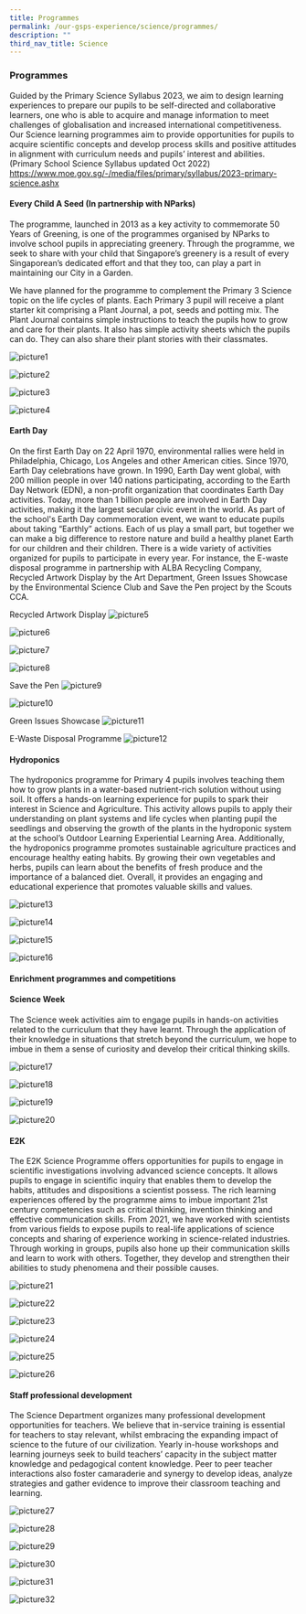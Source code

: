 ```yaml
---
title: Programmes
permalink: /our-gsps-experience/science/programmes/
description: ""
third_nav_title: Science
---
```

### **Programmes**
Guided by the Primary Science Syllabus 2023, we aim to design learning experiences to prepare our pupils to be self-directed and collaborative learners, one who is able to acquire and manage information to meet challenges of globalisation and increased international competitiveness. Our Science learning programmes aim to provide opportunities for pupils to acquire scientific concepts and develop process skills and positive attitudes in alignment with curriculum needs and pupils’ interest and abilities. 
(Primary School Science Syllabus updated Oct 2022)
https://www.moe.gov.sg/-/media/files/primary/syllabus/2023-primary-science.ashx


#### **Every Child A Seed (In partnership with NParks)**
The programme, launched in 2013 as a key activity to commemorate 50 Years of Greening, is one of the programmes organised by NParks to involve school pupils in appreciating greenery. Through the programme, we seek to share with your child that Singapore’s greenery is a result of every Singaporean’s dedicated effort and that they too, can play a part in maintaining our City in a Garden.
 
We have planned for the programme to complement the Primary 3 Science topic on the life cycles of plants. Each Primary 3 pupil will receive a plant starter kit comprising a Plant Journal, a pot, seeds and potting mix. The Plant Journal contains simple instructions to teach the pupils how to grow and care for their plants. It also has simple activity sheets which the pupils can do. They can also share their plant stories with their classmates. 

![picture1](/images/Science/picture1.jpg)

![picture2](/images/Science/picture2.jpg)

![picture3](/images/Science/picture3.jpg)

![picture4](/images/Science/picture4.jpg)

#### **Earth Day**
On the first Earth Day on 22 April 1970, environmental rallies were held in Philadelphia, Chicago, Los Angeles and other American cities. Since 1970, Earth Day celebrations have grown. In 1990, Earth Day went global, with 200 million people in over 140 nations participating, according to the Earth Day Network (EDN), a non-profit organization that coordinates Earth Day activities. Today, more than 1 billion people are involved in Earth Day activities, making it the largest secular civic event in the world.
As part of the school's Earth Day commemoration event, we want to educate pupils about taking “Earthly” actions. Each of us play a small part, but together we can make a big difference to restore nature and build a healthy planet Earth for our children and their children. There is a wide variety of activities organized for pupils to participate in every year. For instance, the E-waste disposal programme in partnership with ALBA Recycling Company, Recycled Artwork Display by the Art Department, Green Issues Showcase by the Environmental Science Club and Save the Pen project by the Scouts CCA.

Recycled Artwork Display
![picture5](/images/Science/picture5.png)

![picture6](/images/Science/picture6.png)

![picture7](/images/Science/picture7.jpg)

![picture8](/images/Science/picture8.jpg)


Save the Pen
![picture9](/images/Science/picture9.jpg)

![picture10](/images/Science/picture10.png)


Green Issues Showcase
![picture11](/images/Science/picture11.png)

E-Waste Disposal Programme
![picture12](/images/Science/picture12.png)

#### **Hydroponics**

The hydroponics programme for Primary 4 pupils involves teaching them how to grow plants in a water-based nutrient-rich solution without using soil. It offers a hands-on learning experience for pupils to spark their interest in Science and Agriculture. This activity allows pupils to apply their understanding on plant systems and life cycles when planting pupil the seedlings and observing the growth of the plants in the hydroponic system at the school’s Outdoor Learning Experiential Learning Area.
Additionally, the hydroponics programme promotes sustainable agriculture practices and encourage healthy eating habits. By growing their own vegetables and herbs, pupils can learn about the benefits of fresh produce and the importance of a balanced diet. Overall, it provides an engaging and educational experience that promotes valuable skills and values.

![picture13](/images/Science/picture13.jpg)

![picture14](/images/Science/picture14.jpg)

![picture15](/images/Science/picture15.jpg)

![picture16](/images/Science/picture16.png)


#### **Enrichment programmes and competitions**

#### **Science Week**
The Science week activities aim to engage pupils in hands-on activities related to the curriculum that they have learnt. Through the application of their knowledge in situations that stretch beyond the curriculum, we hope to imbue in them a sense of curiosity and develop their critical thinking skills.

![picture17](/images/Science/picture17.jpg)

![picture18](/images/Science/picture18.png)

![picture19](/images/Science/picture19.jpg)

![picture20](/images/Science/picture20.png)

#### **E2K**
The E2K Science Programme offers opportunities for pupils to engage in scientific investigations involving advanced science concepts. It allows pupils to engage in scientific inquiry that enables them to develop the habits, attitudes and dispositions a scientist possess. The rich learning experiences offered by the programme aims to imbue important 21st century competencies such as critical thinking, invention thinking and effective communication skills. 
From 2021, we have worked with scientists from various fields to expose pupils to real-life applications of science concepts and sharing of experience working in science-related industries. Through working in groups, pupils also hone up their communication skills and learn to work with others. Together, they develop and strengthen their abilities to study phenomena and their possible causes.

![picture21](/images/Science/picture21.jpg)

![picture22](/images/Science/picture22.jpg)

![picture23](/images/Science/picture23.jpg)

![picture24](/images/Science/picture24.jpg)

![picture25](/images/Science/picture25.jpg)

![picture26](/images/Science/picture26.jpg)

#### **Staff professional development**
The Science Department organizes many professional development opportunities for teachers. We believe that in-service training is essential for teachers to stay relevant, whilst embracing the expanding impact of science to the future of our civilization. Yearly in-house workshops and learning journeys seek to build teachers’ capacity in the subject matter knowledge and pedagogical content knowledge. Peer to peer teacher interactions also foster camaraderie and synergy to develop ideas, analyze strategies and gather evidence to improve their classroom teaching and learning.

![picture27](/images/Science/picture27.jpg)

![picture28](/images/Science/picture28.jpg)

![picture29](/images/Science/picture29.jpg)

![picture30](/images/Science/picture30.jpg)

![picture31](/images/Science/picture31.jpg)

![picture32](/images/Science/picture32.jpg)